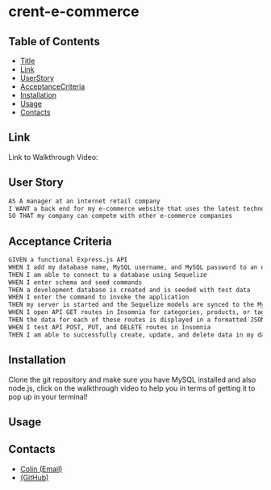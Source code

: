 # crent-e-commerce

## Table of Contents

- [Title](#title)
- [Link](#link)
- [UserStory](#userStory)
- [AcceptanceCriteria](#acceptanceCriteria)
- [Installation](#installation)
- [Usage](#usage)
- [Contacts](#contacts)

## Link

Link to Walkthrough Video: 

## User Story

```md
AS A manager at an internet retail company
I WANT a back end for my e-commerce website that uses the latest technologies
SO THAT my company can compete with other e-commerce companies
```

## Acceptance Criteria

```md
GIVEN a functional Express.js API
WHEN I add my database name, MySQL username, and MySQL password to an environment variable file
THEN I am able to connect to a database using Sequelize
WHEN I enter schema and seed commands
THEN a development database is created and is seeded with test data
WHEN I enter the command to invoke the application
THEN my server is started and the Sequelize models are synced to the MySQL database
WHEN I open API GET routes in Insomnia for categories, products, or tags
THEN the data for each of these routes is displayed in a formatted JSON
WHEN I test API POST, PUT, and DELETE routes in Insomnia
THEN I am able to successfully create, update, and delete data in my database
```

## Installation 

Clone the git repository and make sure you have MySQL installed and also node.js, click on the walkthrough video to help you in terms of getting it to pop up in your terminal!

## Usage


## Contacts

- [Colin (Email)](mailto:Crent0699@mail.com)
- [(GitHub)](https://github.com/Crent99)
